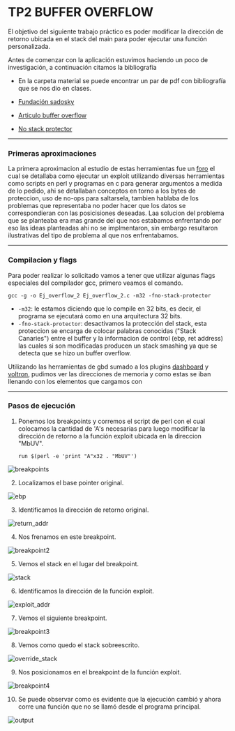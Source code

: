 # **TP2 BUFFER OVERFLOW**

El objetivo del siguiente trabajo práctico es poder modificar la dirección de retorno ubicada en el stack del main para poder ejecutar una función personalizada.

Antes de comenzar con la aplicación estuvimos haciendo un poco de investigación, a continuación citamos la bibliografía

* En la carpeta material se puede encontrar un par de pdf con bibliografía que se nos dio en clases.

* [Fundación sadosky](https://fundacion-sadosky.github.io/guia-escritura-exploits/buffer-overflow/1-introduccion.html)

* [Articulo buffer overflow](http://phrack.org/issues/49/14.html#article)

* [No stack protector](https://en.wikipedia.org/wiki/Buffer_overflow_protection)
___
### Primeras aproximaciones 
La primera aproximacion al estudio de estas herramientas fue un [foro](https://wiki.elhacker.net/bugs-y-exploits/overflows-y-shellcodes/bufferoverflowen)  el cual se detallaba como ejecutar un exploit utilizando diversas herramientas como scripts en perl y programas en c para generar argumentos a medida de lo pedido, ahi se detallaban conceptos en torno a los bytes de proteccion, uso de no-ops para saltarsela, tambien hablaba de los problemas que representaba no poder hacer que los datos se correspondieran con las posicisiones deseadas. Laa solucion del problema que se planteaba era mas grande del que nos estabamos enfrentando por eso las ideas planteadas ahi no se implmentaron, sin embargo resultaron ilustrativas del tipo de problema al que nos enfrentabamos.
___

### Compilacion y flags

Para poder realizar lo solicitado vamos a tener que utilizar algunas flags especiales del compilador gcc, primero veamos el comando.
  
```gcc -g -o Ej_overflow_2 Ej_overflow_2.c -m32 -fno-stack-protector```
  
* ```-m32```: le estamos diciendo que lo compile en 32 bits, es decir, el programa se ejecutará como en una arquitectura 32 bits.
* ```-fno-stack-protector```: desactivamos la protección del stack, esta proteccion se encarga de colocar palabras conocidas ("Stack Canaries") entre el buffer y la informacion de control (ebp, ret address) las cuales si son modificadas producen un stack smashing ya que se detecta que se hizo un buffer overflow.

Utilizando las herramientas de gbd sumado a los plugins [dashboard](https://github.com/cyrus-and/gdb-dashboard) y [voltron](https://github.com/snare/voltron), pudimos ver las direcciones de memoria y como estas se iban llenando con los elementos que cargamos con 

___

### Pasos de ejecución

1.  
    Ponemos los breakpoints y corremos el script de perl con el cual colocamos la cantidad de 'A's necesarias para luego modificar la dirección de retorno a la función exploit ubicada en la direccion "MbUV".
      
    ```run $(perl -e 'print "A"x32 . "MbUV"')```
 
![breakpoints](material/images/breakpoints+script_perl.png)  

2.  
    Localizamos el base pointer original.
  
![ebp](material/images/ebp.png)

3.  
    Identificamos la dirección de retorno original.
  
![return_addr](material/images/return_addr.png)

4.  
    Nos frenamos en este breakpoint.
  
![breakpoint2](material/images/breakpoint2.png)

5.  
    Vemos el stack en el lugar del breakpoint.
  
![stack](material/images/esp.png)

6. 
    Identificamos la dirección de la función exploit.

![exploit_addr](material/images/exploit_addr.png)
    

7. 
    Vemos el siguiente breakpoint.

![breakpoint3](material/images/breakpoint3.png)
    

8. 
    Vemos como quedo el stack sobreescrito.

![override_stack](material/images/override_stack.png)
    

9. 
    Nos posicionamos en el breakpoint de la función exploit.
  
![breakpoint4](material/images/breakpoint4.png)

10.
    Se puede observar como es evidente que la ejecución cambió y ahora corre una función que no se llamó desde el programa principal.
  
![output](material/images/output.png)
